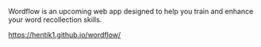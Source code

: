 Wordflow is an upcoming web app designed to help you train and enhance your word recollection skills.

https://hentik1.github.io/wordflow/
